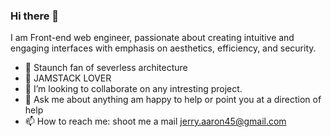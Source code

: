 ### Hi there 👋



I am Front-end web engineer, passionate about creating intuitive and engaging interfaces with emphasis on aesthetics, efficiency, and security.

- 🌱 Staunch fan of severless architecture
- 🌱 JAMSTACK LOVER
- 👯 I’m looking to collaborate on any intresting project. 
- 💬 Ask me about anything am happy to help or point you at a direction of help
- 📫 How to reach me: shoot me a mail jerry.aaron45@gmail.com

